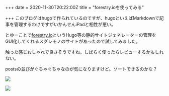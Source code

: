 +++
date = 2020-11-30T20:22:00Z
title = "forestry.ioを使ってみる"

+++
このブログはhugoで作られているのですが、hugoといえばMarkdownで記事を管理するわけですがいかんせんiPadと相性が悪い。

とゆーことで[forestry.io](https://forestry.io "https://forestry.io")というHugo等の静的サイトジェネレーターの管理をGUI化してくれるスグレモノのサイトがあったので試してみました。

触った感じおしゃれで良さそうですね。しばらく使ったらレビューするかもしれない。

postsの並びがぐちゃぐちゃなのが気になりますけど。ソートできるのかな？

![](/uploads/4fa81fce-f45e-4788-9fd5-d9f89357aa3e.png)

![](/uploads/eb1eac53-d992-477f-a46f-e0d45e6a16ce.png)